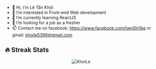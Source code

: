 - 👋 Hi, I’m Lê Tấn Khôi
- 👀 I’m interested in Front-end Web development
- 🌱 I’m currently learning ReactJS
- 💞️ I’m looking for a job as a fresher
- 📫 Contact me on facebook: https://www.facebook.com/twoStr0ke or gmail: khoile5399@gmail.com



## 🔥 Streak Stats
<p align="center"><img src="https://github-readme-streak-stats.herokuapp.com/?user=HelpMe-Pls&theme=algolia" alt="KhoiLe" /></p>


